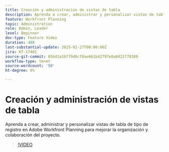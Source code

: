```yaml
---
title: Creación y administración de vistas de tabla
description: Aprenda a crear, administrar y personalizar vistas de tabla de tipo de registro en Adobe Workfront Planning para mejorar la organización y colaboración del proyecto.
feature: Workfront Planning
topic: Administration
role: Admin, Leader
level: Beginner
doc-type: Feature Video
duration: 488
last-substantial-update: 2025-02-27T00:00:00Z
jira: KT-17401
source-git-commit: 05b41a1bf79d6cf8ae661b42797e8a8422f78388
workflow-type: tm+mt
source-wordcount: '50'
ht-degree: 0%

---
```



# Creación y administración de vistas de tabla

Aprenda a crear, administrar y personalizar vistas de tabla de tipo de registro en Adobe Workfront Planning para mejorar la organización y colaboración del proyecto.

>[!VIDEO](https://video.tv.adobe.com/v/3448134/?learn=on&enablevpops&captions=spa)
